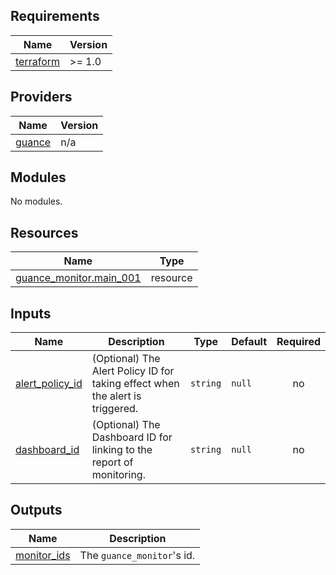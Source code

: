 <!-- BEGIN_TF_DOCS -->
## Requirements

| Name | Version |
|------|---------|
| <a name="requirement_terraform"></a> [terraform](#requirement\_terraform) | >= 1.0 |

## Providers

| Name | Version |
|------|---------|
| <a name="provider_guance"></a> [guance](#provider\_guance) | n/a |

## Modules

No modules.

## Resources

| Name | Type |
|------|------|
| [guance_monitor.main_001](https://registry.terraform.io/providers/GuanceCloud/guance/latest/docs/resources/monitor) | resource |

## Inputs

| Name | Description | Type | Default | Required |
|------|-------------|------|---------|:--------:|
| <a name="input_alert_policy_id"></a> [alert\_policy\_id](#input\_alert\_policy\_id) | (Optional) The Alert Policy ID for taking effect when the alert is triggered. | `string` | `null` | no |
| <a name="input_dashboard_id"></a> [dashboard\_id](#input\_dashboard\_id) | (Optional) The Dashboard ID for linking to the report of monitoring. | `string` | `null` | no |

## Outputs

| Name | Description |
|------|-------------|
| <a name="output_monitor_ids"></a> [monitor\_ids](#output\_monitor\_ids) | The `guance_monitor`'s id. |
<!-- END_TF_DOCS -->